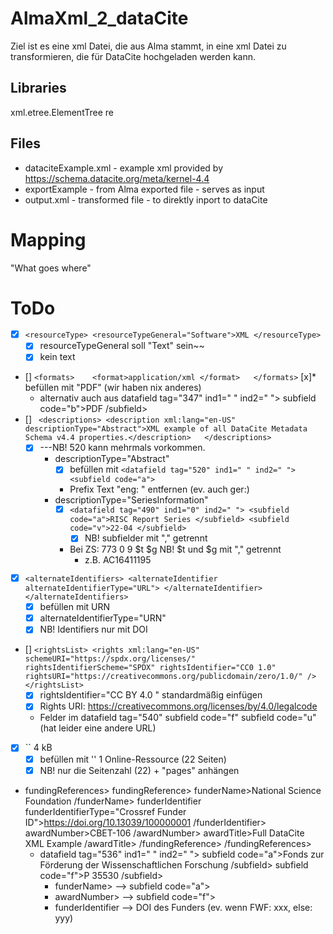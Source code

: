 # AlmaXml_2_dataCite

Ziel ist es eine xml Datei, die aus Alma stammt, in eine xml Datei zu transformieren, die für DataCite hochgeladen werden kann.

## Libraries
xml.etree.ElementTree
re

## Files
* dataciteExample.xml - example xml provided by https://schema.datacite.org/meta/kernel-4.4
* exportExample - from Alma exported file - serves as input
* output.xml - transformed file - to direktly inport to dataCite

# Mapping
"What goes where"

# ToDo

* [x] ``<resourceType> <resourceTypeGeneral="Software">XML </resourceType>``
    * [x] resourceTypeGeneral soll "Text" sein~~
    * [x] kein text
* [] ``<formats>    <format>application/xml </format>   </formats>``
    [x]* befüllen mit "PDF" (wir haben nix anderes)
    * alternativ auch aus datafield tag="347" ind1=" " ind2=" "> subfield code="b">PDF /subfield>
* [] `` <descriptions> <description xml:lang="en-US" descriptionType="Abstract">XML example of all DataCite Metadata Schema v4.4 properties.</description>   </descriptions>``
    * [x] ---NB! 520 kann mehrmals vorkommen.
        * descriptionType="Abstract"
            * [x] befüllen mit ``<datafield tag="520" ind1=" " ind2=" "> <subfield code="a">``
            * Prefix Text "eng: " entfernen (ev. auch ger:)
        * descriptionType="SeriesInformation"
            * [x] `` <datafield tag="490" ind1="0" ind2=" "> <subfield code="a">RISC Report Series </subfield> <subfield code="v">22-04 </subfield> ``
                * [x] NB! subfielder mit "," getrennt
            * Bei ZS: 773 0 9 $t $g NB! $t und $g mit "," getrennt
                * z.B. AC16411195
* [x] `` <alternateIdentifiers> <alternateIdentifier alternateIdentifierType="URL"> </alternateIdentifier>  </alternateIdentifiers> ``
    * [x] befüllen mit URN
    * [x] alternateIdentifierType="URN"
    * [x] NB! Identifiers nur mit DOI
* [] ``<rightsList> <rights xml:lang="en-US" schemeURI="https://spdx.org/licenses/" rightsIdentifierScheme="SPDX" rightsIdentifier="CC0 1.0" rightsURI="https://creativecommons.org/publicdomain/zero/1.0/" /> </rightsList>``
    * [x] rightsIdentifier="CC BY 4.0 " standardmäßig einfügen
    * [x] Rights URI: https://creativecommons.org/licenses/by/4.0/legalcode
    * Felder im datafield tag="540" subfield code="f" subfield code="u" (hat leider eine andere URL)
* [x] ``<sizes> <size>4 kB </size> </sizes>
    * [x] befüllen mit ''<datafield tag="300" ind1=" " ind2=" "> <subfield code="a">1 Online-Ressource (22 Seiten) </subfield> </datafield>
    * [x] NB! nur die Seitenzahl (22) + "pages" anhängen
* fundingReferences> fundingReference>
      funderName>National Science Foundation /funderName>
      funderIdentifier funderIdentifierType="Crossref Funder ID">https://doi.org/10.13039/100000001 /funderIdentifier>
      awardNumber>CBET-106 /awardNumber>
      awardTitle>Full DataCite XML Example /awardTitle>
    /fundingReference> /fundingReferences>
    * datafield tag="536" ind1=" " ind2=" "> subfield code="a">Fonds zur Förderung der Wissenschaftlichen Forschung /subfield> subfield code="f">P 35530 /subfield>
        * funderName> --> subfield code="a">
        * awardNumber> --> subfield code="f">
        * funderIdentifier --> DOI des Funders (ev. wenn FWF: xxx, else: yyy)
        
